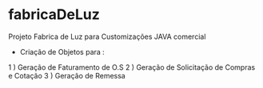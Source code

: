 # fabricaDeLuz
Projeto Fabrica de Luz para Customizações JAVA comercial

* Criação de Objetos para :

1 ) Geração de Faturamento de O.S
2 ) Geração de Solicitação de Compras e Cotação
3 ) Geração de Remessa
